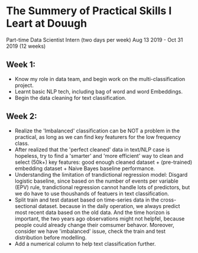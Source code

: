 # The Summery of Practical Skills I Leart at Douugh
Part-time Data Scientist Intern (two days per week)
Aug 13 2019 - Oct 31 2019 (12 weeks)

## Week 1: 
- Know my role in data team, and begin work on the multi-classification project.
- Learnt basic NLP tech, including bag of word and word Embeddings. 
- Begin the data cleaning for text classification. 


## Week 2:
- Realize the 'Imbalanced' classification can be NOT a problem in the practical, as long as we can find key featurers for the low frequency class.
- After realized that the 'perfect cleaned' data in text/NLP case is hopeless, try to find a 'smarter' and 'more efficient' way to clean and select (50k+) key features: good enough cleaned dataset + (pre-trained) embedding dataset + Naive Bayes baseline performance. 
- Understanding the limitation of trandictional regression model: Disgard logistic baseline, since based on the number of events per variable (EPV) rule, trandictional regression cannot handle lots of predictors, but we do have to use thoushands of featuers in text classification. 
- Split train and test dataset based on time-series data in the cross-sectional dataset. because in the daily operation, we always predict most recent data based on the old data. And the time horizon is important, the two years ago observations might not helpfel, because people could already change their comsumer behavor. Moreover, consider we have 'imbalanced' issue, check the train and test distribution before modelling.
- Add a numerical column to help text classification further. 

